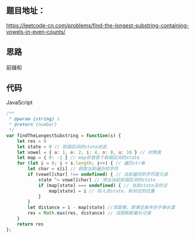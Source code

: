 ## 题目地址：

https://leetcode-cn.com/problems/find-the-longest-substring-containing-vowels-in-even-counts/



## 思路

前缀和



## 代码

JavaScript

```javascript
/**
 * @param {string} s
 * @return {number}
 */
var findTheLongestSubstring = function(s) {
    let res = 0 
    let state = 0 // 前缀区间的state状态
    let vowel = { a: 1, e: 2, i: 4, o: 8, u: 16 } // 对照表
    let map = { 0: -1 } // map存放各个前缀区间的state
    for (let i = 0; i < s.length; i++) { // 遍历str串
        let char = s[i] // 获取当前遍历的字符
        if (vowel[char] !== undefined) { // 当前遍历的字符是元音
            state ^= vowel[char] // 求出当前前缀区间的state
            if (map[state] === undefined) { // 当前state没存过
                map[state] = i // 存入该state，和对应的位置
            }
        }
        let distance = i - map[state] //求距离，即满足条件的子串长度
        res = Math.max(res, distance) // 试图刷新最长记录
    }
    return res
};
```

